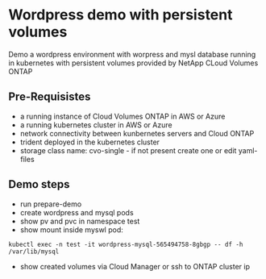 # Wordpress demo with persistent volumes
Demo a wordpress environment with worpress and mysl database running in kubernetes with persistent volumes 
provided by NetApp CLoud Volumes ONTAP

## Pre-Requisistes
* a running instance of Cloud Volumes ONTAP in AWS or Azure
* a running kubernetes cluster in AWS or Azure
* network connectivity between kunbernetes servers and Cloud ONTAP
* trident deployed in the kubernetes cluster
* storage class name: cvo-single - if not present create one or edit yaml-files

## Demo steps
* run prepare-demo
* create wordpress and mysql pods
* show pv and pvc in namespace test
* show mount inside myswl pod: 

```kubectl exec -n test -it wordpress-mysql-565494758-8gbgp -- df -h /var/lib/mysql```
* show created volumes via Cloud Manager or ssh to ONTAP cluster ip


